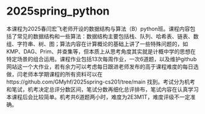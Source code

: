 # 2025spring_python
本课程为2025春闫宏飞老师开设的数据结构与算法（B）python班。课程内容包括了常见的数据结构和一些算法：数据结构主要包括栈、队列、哈希表、链表、数组、字符串、树、图；算法内容在计算概论的基础上讲了一些特殊问题的，如KMP、DAG、Prim、并查集等，但本质上从思考角度其实就是计概中学的思想在特定场景的组合运用。课程作业包括13次每周作业，一次6道题，以及维护github网站这一个大作业，若有余力可以考虑每日跟进老师发布的高于课程难度的每日选做，闫老师本学期课程的所有资料可以在https://github.com/GMyhf/2025spring-cs201/tree/main 找到。考试分为机考和笔试，机考决定总评分数区间，笔试分数再细化总评排布，笔试内容在认真学习本课程后会比较简单。机考共6道题两小时，难度为2E3M1T，难度评级不一定准确。
